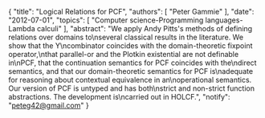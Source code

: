 {
    "title": "Logical Relations for PCF",
    "authors": [
        "Peter Gammie"
    ],
    "date": "2012-07-01",
    "topics": [
        "Computer science-Programming languages-Lambda calculi"
    ],
    "abstract": "We apply Andy Pitts's methods of defining relations over domains to\nseveral classical results in the literature. We show that the Y\ncombinator coincides with the domain-theoretic fixpoint operator,\nthat parallel-or and the Plotkin existential are not definable in\nPCF, that the continuation semantics for PCF coincides with the\ndirect semantics, and that our domain-theoretic semantics for PCF is\nadequate for reasoning about contextual equivalence in an\noperational semantics. Our version of PCF is untyped and has both\nstrict and non-strict function abstractions. The development is\ncarried out in HOLCF.",
    "notify": "peteg42@gmail.com"
}